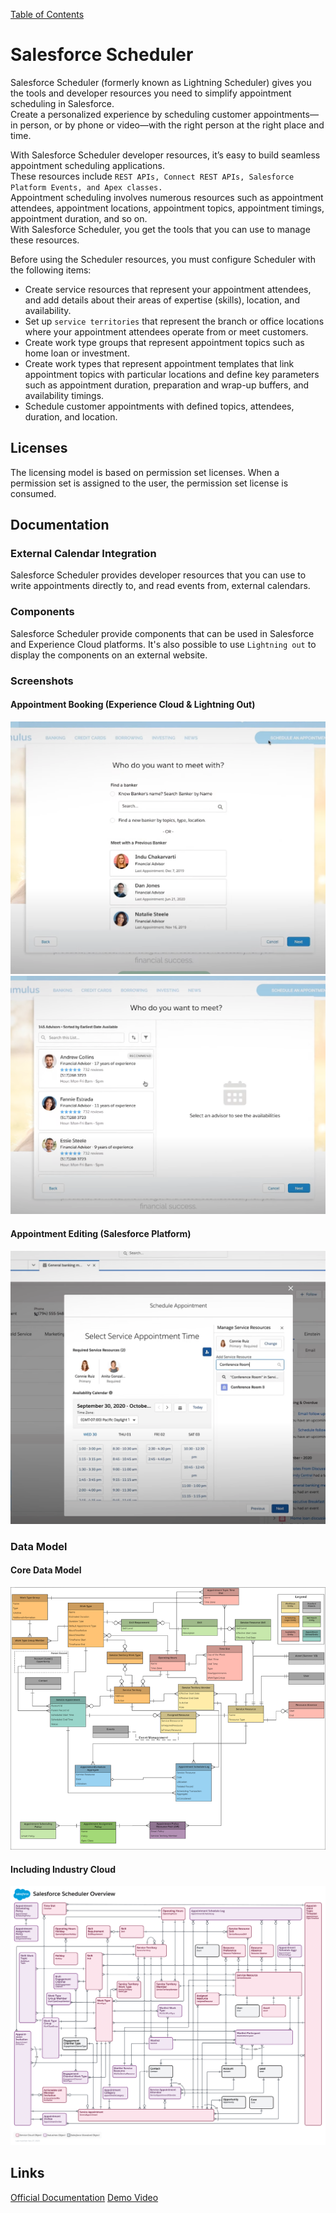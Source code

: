 [Table of Contents](../Documentation.md)

# Salesforce Scheduler

Salesforce Scheduler (formerly known as Lightning Scheduler) gives you the tools and developer resources you need to simplify appointment scheduling in Salesforce. \
Create a personalized experience by scheduling customer appointments—in person, or by phone or video—with the right person at the right place and time.

With Salesforce Scheduler developer resources, it’s easy to build seamless appointment scheduling applications.\
These resources include `REST APIs, Connect REST APIs, Salesforce Platform Events, and Apex classes.` \
Appointment scheduling involves numerous resources such as appointment attendees, appointment locations, appointment topics, appointment timings, appointment duration, and so on. \
With Salesforce Scheduler, you get the tools that you can use to manage these resources.

Before using the Scheduler resources, you must configure Scheduler with the following items:

- Create service resources that represent your appointment attendees, and add details about their areas of expertise (skills), location, and availability.
- Set up `service territories` that represent the branch or office locations where your appointment attendees operate from or meet customers.
- Create work type groups that represent appointment topics such as home loan or investment.
- Create work types that represent appointment templates that link appointment topics with particular locations and define key parameters such as appointment duration, preparation and wrap-up buffers, and availability timings.
- Schedule customer appointments with defined topics, attendees, duration, and location.

## Licenses

The licensing model is based on permission set licenses. When a permission set is assigned to the user, the permission set license is consumed.

## Documentation

### External Calendar Integration
Salesforce Scheduler provides developer resources that you can use to write appointments directly to, and read events from, external calendars.

### Components
Salesforce Scheduler provide components that can be used in Salesforce and Experience Cloud platforms. It's also possible to use `Lightning out` to display the components on an external website.

### Screenshots
#### Appointment Booking (Experience Cloud & Lightning Out)
![Data Model](../../Images/salesforceScheduler_screen1.png)
![Data Model](../../Images/salesforceScheduler_screen2.png)
#### Appointment Editing (Salesforce Platform)
![Data Model](../../Images/salesforceScheduler_screen3.png)

### Data Model
#### Core Data Model

![Data Model](../../Images/SalesforceScheduler2.png)
#### Including Industry Cloud
![Data Model](../../Images/SalesforceScheduler.png)

## Links

[Official Documentation](https://developer.salesforce.com/docs/atlas.en-us.salesforce_scheduler_developer_guide.meta/salesforce_scheduler_developer_guide/salesforce_scheduler_intro.htm)
[Demo Video](https://www.youtube.com/watch?v=n_twBUxeUaI&ab_channel=Salesforce)



